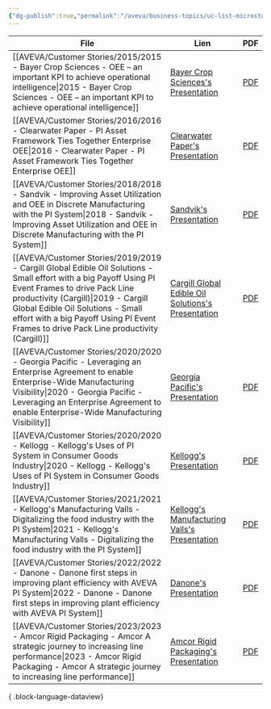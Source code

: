 ```yaml
---
{"dg-publish":true,"permalink":"/aveva/business-topics/uc-list-microstops/","dgPassFrontmatter":true}
---
```


| File                                                                                                                                                                                                                                                                                                                            | Lien                                                                                                                                                                                                 | PDF                                                                                                                                                                                                                                    |
| ------------------------------------------------------------------------------------------------------------------------------------------------------------------------------------------------------------------------------------------------------------------------------------------------------------------------------- | ---------------------------------------------------------------------------------------------------------------------------------------------------------------------------------------------------- | -------------------------------------------------------------------------------------------------------------------------------------------------------------------------------------------------------------------------------------- |
| [[AVEVA/Customer Stories/2015/2015 - Bayer Crop Sciences - OEE – an important KPI to achieve operational intelligence\|2015 - Bayer Crop Sciences - OEE – an important KPI to achieve operational intelligence]]                                                                                                             | [Bayer Crop Sciences's Presentation](https://resources.osisoft.com/presentations/oee-%E2%80%93-an-important-kpi-to-achieve-operational-intelligence/)                                                | [PDF](https://cdn.osisoft.com/corp/en/media/presentations/2015/RegionalSeminars/IF2015_Frankfurt/PDF/IF2015_Frankfurt_BayerCropSciences_Lang_OEEanimportantKPItoachieveoperationalintelligence.pdf)                                    |
| [[AVEVA/Customer Stories/2016/2016 - Clearwater Paper - PI Asset Framework Ties Together Enterprise OEE\|2016 - Clearwater Paper - PI Asset Framework Ties Together Enterprise OEE]]                                                                                                                                         | [Clearwater Paper's Presentation](https://resources.osisoft.com/presentations/pi-asset-framework-ties-together-enterprise-oee-for-clearwater-paper/)                                                 | [PDF](https://cdn.osisoft.com/osi/presentations/2016-rs-seattle/2016-rs-seattle-050-Clearwater-Paper-Bingham-PI-Asset-Framework-Ties-Together-Enterprise-OEE-for-Clearwater-Paper.pdf)                                                 |
| [[AVEVA/Customer Stories/2018/2018 - Sandvik - Improving Asset Utilization and OEE in Discrete Manufacturing with the PI System\|2018 - Sandvik - Improving Asset Utilization and OEE in Discrete Manufacturing with the PI System]]                                                                                         | [Sandvik's Presentation](https://resources.osisoft.com/presentations/improving-asset-utilization-and-oee-in-discrete-manufacturing-with-the-pi-system/)                                              | [PDF](https://cdn.osisoft.com/osi/presentations/2018-uc-san-francisco/UC18NA-D2TR05-Sandvik-CSoderlund-Improving-Asset-Utilization-OEE-Discrete-Manufacturing-PISystem.pdf?_ga=2.174221415.452357783.1746437805-1622162917.1744701977) |
| [[AVEVA/Customer Stories/2019/2019 - Cargill Global Edible Oil Solutions - Small effort with a  big Payoff  Using PI Event Frames to drive Pack Line productivity (Cargill)\|2019 - Cargill Global Edible Oil Solutions - Small effort with a  big Payoff  Using PI Event Frames to drive Pack Line productivity (Cargill)]] | [Cargill Global Edible Oil Solutions's Presentation](https://resources.osisoft.com/presentations/small-effort-with-a--big-payoff---using-pi-event-frames-to-drive-pack-line-productivity--cargillx/) | [PDF](https://cdn.osisoft.com/osi/presentations/2019-uc-san-francisco/US19NA-D2FB03-Cargill-Vahle-Small-effort-with-a-big-payoff-Using-PI-Event-Frames-to-drive-Pack-Line-productivity.pdf)                                            |
| [[AVEVA/Customer Stories/2020/2020 - Georgia Pacific - Leveraging an Enterprise Agreement to enable Enterprise-Wide Manufacturing Visibility\|2020 - Georgia Pacific - Leveraging an Enterprise Agreement to enable Enterprise-Wide Manufacturing Visibility]]                                                               | [Georgia Pacific's Presentation](https://resources.osisoft.com/presentations/leveraging-an-enterprise-agreement-to-enable-enterprise-wide-manufacturing-visibility/)                                 | [PDF](https://cdn.osisoft.com/osi/presentations/2020-uc-san-francisco-online/UC20NA-D2PP03-GP-Lindgren-Leveraging-an-Enterprise-Agreement-to-Enable-Enterprise-Wide.pdf)                                                               |
| [[AVEVA/Customer Stories/2020/2020 - Kellogg - Kellogg's Uses of PI System in Consumer Goods Industry\|2020 - Kellogg - Kellogg's Uses of PI System in Consumer Goods Industry]]                                                                                                                                             | [Kellogg's Presentation](https://resources.osisoft.com/presentations/kellogg-s-uses-of-pi-system-in-consumer-goods-industry/)                                                                        | [PDF](https://cdn.osisoft.com/osi/presentations/2020-industry-summits/UC20EU-D6FB32-Kelloggs-Angles-Digital-Transformation-with-PI-System.pdf)                                                                                         |
| [[AVEVA/Customer Stories/2021/2021 - Kellogg's Manufacturing Valls - Digitalizing the food industry with the PI System\|2021 - Kellogg's Manufacturing Valls - Digitalizing the food industry with the PI System]]                                                                                                           | [Kellogg's Manufacturing Valls's Presentation](https://resources.osisoft.com/presentations/digitalizing-the-food-industry-with-the-pi-system/)                                                       | [PDF](https://cdn.osisoft.com/osi/presentations/2021-aveva-pi-world/UC21NA-D2FB040-Kelloggs-Angles-Digitalizing-the-food-industry.pdf)                                                                                                 |
| [[AVEVA/Customer Stories/2022/2022 - Danone - Danone first steps in improving plant efficiency with AVEVA PI System\|2022 - Danone - Danone first steps in improving plant efficiency with AVEVA PI System]]                                                                                                                 | [Danone's Presentation](https://resources.osisoft.com/presentations/danone-first-steps-in-improving-plant-efficiency-with-aveva-pi-system/)                                                          | [PDF](https://cdn.osisoft.com/osi/presentations/2022-AVEVA-Amsterdam/UC22EU-D2CP060-Danone-Peeters-First-steps-in-improving-plant-efficiency.pdf)                                                                                      |
| [[AVEVA/Customer Stories/2023/2023 - Amcor Rigid Packaging - Amcor A strategic journey to increasing line performance\|2023 - Amcor Rigid Packaging - Amcor A strategic journey to increasing line performance]]                                                                                                             | [Amcor Rigid Packaging's Presentation](https://resources.osisoft.com/presentations/amcor--a-strategic-journey-to-increasing-line-performance/)                                                       | [PDF](https://cdn.osisoft.com/osi/presentations/2023-AVEVA-San-Francisco/UC23NA-2HSU03-AmcorRigidPackaging-Paredes-Amcor-A-strategic-journey-to-increasing-line-performance.pdf)                                                       |

{ .block-language-dataview}


